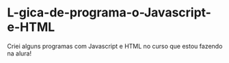 # L-gica-de-programa-o-Javascript-e-HTML
Criei alguns  programas com Javascript e HTML no curso que estou fazendo na alura!
